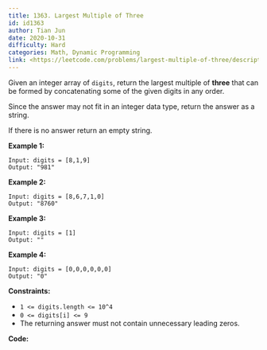 ```yaml
---
title: 1363. Largest Multiple of Three
id: id1363
author: Tian Jun
date: 2020-10-31
difficulty: Hard
categories: Math, Dynamic Programming
link: <https://leetcode.com/problems/largest-multiple-of-three/description/>
---
```


Given an integer array of `digits`, return the largest multiple of **three**
that can be formed by concatenating some of the given digits in any order.

Since the answer may not fit in an integer data type, return the answer as a
string.

If there is no answer return an empty string.



**Example 1:**
            
	Input: digits = [8,1,9]    
	Output: "981"    

**Example 2:**
            
	Input: digits = [8,6,7,1,0]    
	Output: "8760"    

**Example 3:**
            
	Input: digits = [1]    
	Output: ""    

**Example 4:**
            
	Input: digits = [0,0,0,0,0,0]    
	Output: "0"    



**Constraints:**

  * `1 <= digits.length <= 10^4`
  * `0 <= digits[i] <= 9`
  * The returning answer must not contain unnecessary leading zeros.


**Code:**
